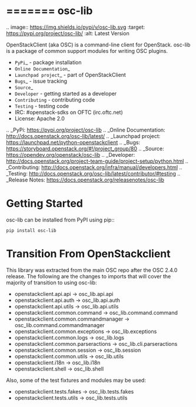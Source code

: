 =======
osc-lib
=======

.. image:: https://img.shields.io/pypi/v/osc-lib.svg
    :target: https://pypi.org/project/osc-lib/
    :alt: Latest Version

OpenStackClient (aka OSC) is a command-line client for OpenStack. osc-lib
is a package of common support modules for writing OSC plugins.

* `PyPi`_ - package installation
* `Online Documentation`_
* `Launchpad project`_ - part of OpenStackClient
* `Bugs`_ - issue tracking
* `Source`_
* `Developer` - getting started as a developer
* `Contributing` - contributing code
* `Testing` - testing code
* IRC: #openstack-sdks on OFTC (irc.oftc.net)
* License: Apache 2.0

.. _PyPi: https://pypi.org/project/osc-lib
.. _Online Documentation: http://docs.openstack.org/osc-lib/latest/
.. _Launchpad project: https://launchpad.net/python-openstackclient
.. _Bugs: https://storyboard.openstack.org/#!/project_group/80
.. _Source: https://opendev.org/openstack/osc-lib
.. _Developer: http://docs.openstack.org/project-team-guide/project-setup/python.html
.. _Contributing: http://docs.openstack.org/infra/manual/developers.html
.. _Testing: http://docs.openstack.org/osc-lib/latest/contributor/#testing
.. _Release Notes: https://docs.openstack.org/releasenotes/osc-lib

Getting Started
===============

osc-lib can be installed from PyPI using pip::

    pip install osc-lib

Transition From OpenStackclient
===============================

This library was extracted from the main OSC repo after the OSC 2.4.0 release.
The following are the changes to imports that will cover the majority of
transition to using osc-lib:

* openstackclient.api.api -> osc_lib.api.api
* openstackclient.api.auth -> osc_lib.api.auth
* openstackclient.api.utils -> osc_lib.api.utils
* openstackclient.common.command -> osc_lib.command.command
* openstackclient.common.commandmanager -> osc_lib.command.commandmanager
* openstackclient.common.exceptions -> osc_lib.exceptions
* openstackclient.common.logs -> osc_lib.logs
* openstackclient.common.parseractions -> osc_lib.cli.parseractions
* openstackclient.common.session -> osc_lib.session
* openstackclient.common.utils -> osc_lib.utils
* openstackclient.i18n -> osc_lib.i18n
* openstackclient.shell -> osc_lib.shell

Also, some of the test fixtures and modules may be used:

* openstackclient.tests.fakes -> osc_lib.tests.fakes
* openstackclient.tests.utils -> osc_lib.tests.utils
